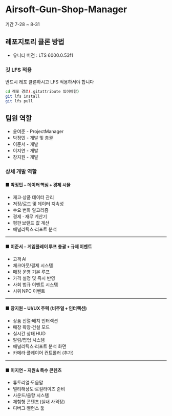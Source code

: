 # Airsoft-Gun-Shop-Manager
기간 7-28 ~ 8-31


## 레포지토리 클론 방법
- 유니티 버전 : LTS 6000.0.53f1

### 깃 LFS 적용
반드시 레포 클론하시고 LFS 적용하서야 합니다

```bash
cd 레포 경로(.gitattribute 있어야함)
git lfs install
git lfs pull
```

## 팀원 역할
- 윤여준 - ProjectManager
- 박정민 - 개발 및 총괄
- 이준서 - 개발
- 이지연 - 개발
- 장지원 - 개발

### 상세 개발 역할
#### ■ 박정민 – 데이터 핵심 + 경제 시뮬

- 재고·상품 데이터 관리
- 저장/로드 및 데이터 지속성
- 수요 변화 알고리즘
- 경제 · 재무 계산기
- 평판 브랜드 값 계산
- 애널리틱스·리포트 분석

---

#### ■ 이준서 – 게임플레이 루프 총괄 + 규제 이벤트

- 고객 AI
- 체크아웃/결제 시스템
- 매장 운영 기본 루프
- 가격 설정 및 즉시 반영
- 사회 법규 이벤트 시스템
- 시위 NPC 이벤트

---

#### ■ 장지원 – UI/UX 주력 (비주얼 + 인터랙션)

- 상품 진열·배치 인터랙션
- 매장 확장·건설 모드
- 실시간 상태 HUD
- 알림/팝업 시스템
- 애널리틱스·리포트 분석 화면
- 카메라·플레이어 컨트롤러 (추가)

---

#### ■ 이지연 – 지원 & 특수 콘텐츠

- 튜토리얼·도움말
- 멀티해상도·로컬라이즈 준비
- 사운드/음향 시스템
- 체험형 콘텐츠 (실내 사격장)
- 디버그·밸런스 툴



